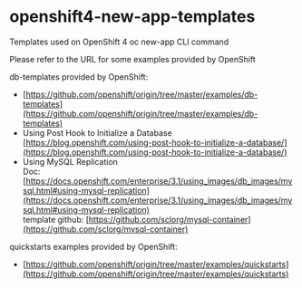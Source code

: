 # openshift4-new-app-templates
Templates used on OpenShift 4 oc new-app CLI command
 

Please refer to the URL for some examples provided by OpenShift 
  
db-templates provided by OpenShift:
* [https://github.com/openshift/origin/tree/master/examples/db-templates](https://github.com/openshift/origin/tree/master/examples/db-templates)
* Using Post Hook to Initialize a Database  
  [https://blog.openshift.com/using-post-hook-to-initialize-a-database/](https://blog.openshift.com/using-post-hook-to-initialize-a-database/)  
* Using MySQL Replication  
  Doc: [https://docs.openshift.com/enterprise/3.1/using_images/db_images/mysql.html#using-mysql-replication](https://docs.openshift.com/enterprise/3.1/using_images/db_images/mysql.html#using-mysql-replication)  
  template github: [https://github.com/sclorg/mysql-container](https://github.com/sclorg/mysql-container)   
 
quickstarts examples provided by OpenShift:
* [https://github.com/openshift/origin/tree/master/examples/quickstarts](https://github.com/openshift/origin/tree/master/examples/quickstarts) 
